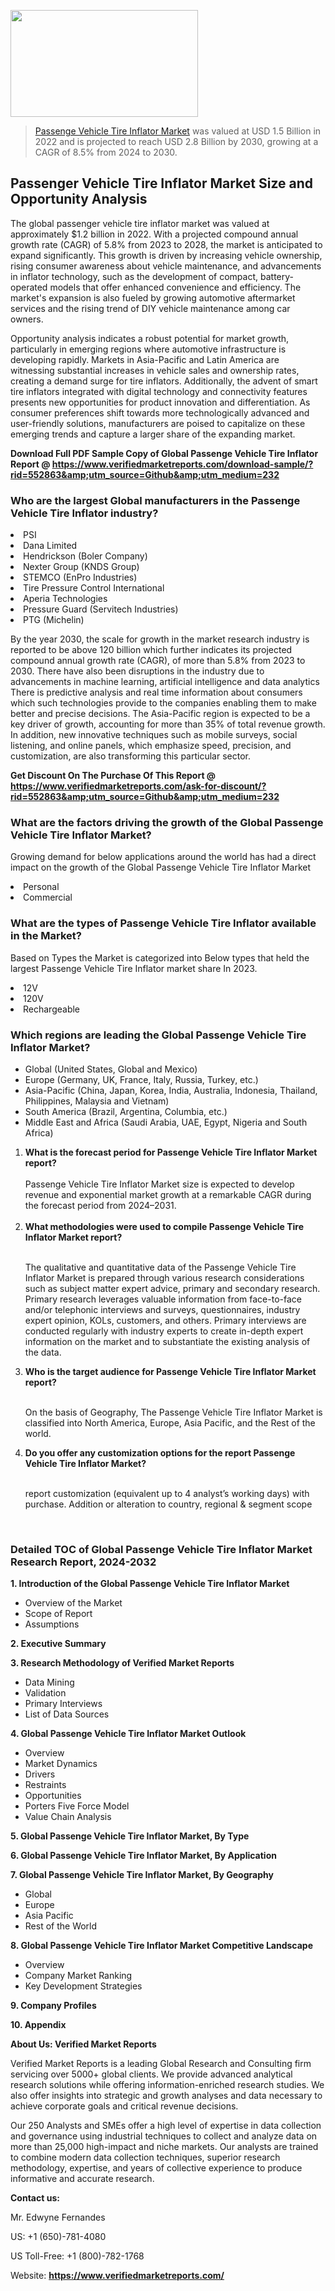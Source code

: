<img src="https://ffe5etoiles.com/wp-content/uploads/2024/12/MST1-300x171.png" alt="" width="300" height="171" class="alignnone size-medium wp-image-20088" /><blockquote><p><p><a href="https://www.verifiedmarketreports.com/download-sample/?rid=552863&utm_source=Github&utm_medium=232" target="_blank">Passenge Vehicle Tire Inflator Market</a> was valued at USD 1.5 Billion in 2022 and is projected to reach USD 2.8 Billion by 2030, growing at a CAGR of 8.5% from 2024 to 2030.</p></blockquote><p><h2>Passenger Vehicle Tire Inflator Market Size and Opportunity Analysis</h2><p>The global passenger vehicle tire inflator market was valued at approximately $1.2 billion in 2022. With a projected compound annual growth rate (CAGR) of 5.8% from 2023 to 2028, the market is anticipated to expand significantly. This growth is driven by increasing vehicle ownership, rising consumer awareness about vehicle maintenance, and advancements in inflator technology, such as the development of compact, battery-operated models that offer enhanced convenience and efficiency. The market's expansion is also fueled by growing automotive aftermarket services and the rising trend of DIY vehicle maintenance among car owners.</p><p>Opportunity analysis indicates a robust potential for market growth, particularly in emerging regions where automotive infrastructure is developing rapidly. Markets in Asia-Pacific and Latin America are witnessing substantial increases in vehicle sales and ownership rates, creating a demand surge for tire inflators. Additionally, the advent of smart tire inflators integrated with digital technology and connectivity features presents new opportunities for product innovation and differentiation. As consumer preferences shift towards more technologically advanced and user-friendly solutions, manufacturers are poised to capitalize on these emerging trends and capture a larger share of the expanding market.</p></p><p class=""><strong>Download Full PDF Sample Copy of Global Passenge Vehicle Tire Inflator Report @ <a href="https://www.verifiedmarketreports.com/download-sample/?rid=552863&amp;utm_source=Github&amp;utm_medium=232" target="_blank">https://www.verifiedmarketreports.com/download-sample/?rid=552863&amp;utm_source=Github&amp;utm_medium=232</a></strong></p><h3 id="" class="">Who are the largest Global manufacturers in the Passenge Vehicle Tire Inflator industry?</h3><p><li>PSI</li><li> Dana Limited</li><li> Hendrickson (Boler Company)</li><li> Nexter Group (KNDS Group)</li><li> STEMCO (EnPro Industries)</li><li> Tire Pressure Control International</li><li> Aperia Technologies</li><li> Pressure Guard (Servitech Industries)</li><li> PTG (Michelin)</li></p><div class=""><div class="" dir="" data-message-author-role="" data-message-id="" data-message-model-slug=""><div class=""><div class=""><div class=""><div class="" dir="" data-message-author-role="" data-message-id="" data-message-model-slug=""><div class=""><div class=""><p>By the year 2030, the scale for growth in the market research industry is reported to be above 120 billion which further indicates its projected compound annual growth rate (CAGR), of more than 5.8% from 2023 to 2030. There have also been disruptions in the industry due to advancements in machine learning, artificial intelligence and data analytics There is predictive analysis and real time information about consumers which such technologies provide to the companies enabling them to make better and precise decisions. The Asia-Pacific region is expected to be a key driver of growth, accounting for more than 35% of total revenue growth. In addition, new innovative techniques such as mobile surveys, social listening, and online panels, which emphasize speed, precision, and customization, are also transforming this particular sector.</p><p><strong>Get Discount On The Purchase Of This Report @&nbsp; <a href="https://www.verifiedmarketreports.com/ask-for-discount/?rid=552863&amp;utm_source=Github&amp;utm_medium=232" target="_blank">https://www.verifiedmarketreports.com/ask-for-discount/?rid=552863&amp;utm_source=Github&amp;utm_medium=232</a></strong></p></div></div></div></div></div></div></div></div><h3 id="" class="">What are the factors driving the growth of the Global Passenge Vehicle Tire Inflator Market?</h3><p id="" class="">Growing demand for below applications around the world has had a direct impact on the growth of the Global Passenge Vehicle Tire Inflator Market</p><p id="" class=""><li>Personal</li><li> Commercial</li></p><h3 id="" class="">What are the types of Passenge Vehicle Tire Inflator available in the Market?</h3><p id="" class="">Based on Types the Market is categorized into Below types that held the largest Passenge Vehicle Tire Inflator market share In 2023.</p><p id="" class=""><li>12V</li><li> 120V</li><li> Rechargeable</li></p><h3 id="" class="">Which regions are leading the Global Passenge Vehicle Tire Inflator Market?</h3><ul><li>Global (United States, Global and Mexico)</li><li>Europe (Germany, UK, France, Italy, Russia, Turkey, etc.)</li><li>Asia-Pacific (China, Japan, Korea, India, Australia, Indonesia, Thailand, Philippines, Malaysia and Vietnam)</li><li>South America (Brazil, Argentina, Columbia, etc.)</li><li>Middle East and Africa (Saudi Arabia, UAE, Egypt, Nigeria and South Africa)</li></ul><p><ol><li><strong>What is the forecast period for Passenge Vehicle Tire Inflator Market report?<br /></strong><br /><span data-sheets-root="1" data-sheets-value="{&quot;1&quot;:2,&quot;2&quot;:&quot;XXXX size is expected to develop revenue and exponential market growth at a remarkable CAGR during the forecast period from 2024&ndash;2030.&quot;}" data-sheets-userformat="{&quot;2&quot;:12674,&quot;4&quot;:{&quot;1&quot;:2,&quot;2&quot;:16776960},&quot;10&quot;:2,&quot;11&quot;:0,&quot;15&quot;:&quot;Arial&quot;,&quot;16&quot;:12}">Passenge Vehicle Tire Inflator Market size is expected to develop revenue and exponential market growth at a remarkable CAGR during the forecast period from 2024&ndash;2031.</span><br /><br /></li><li><strong>What methodologies were used to compile Passenge Vehicle Tire Inflator Market report?<br /><br /></strong><p>The qualitative and quantitative data of the&nbsp;Passenge Vehicle Tire Inflator Market is prepared through various research considerations such as subject matter expert advice, primary and secondary research. Primary research leverages valuable information from face-to-face and/or telephonic interviews and surveys, questionnaires, industry expert opinion, KOLs, customers, and others. Primary interviews are conducted regularly with industry experts to create in-depth expert information on the market and to substantiate the existing analysis of the data.&nbsp;</p></li><li><strong>Who is the target audience for Passenge Vehicle Tire Inflator Market report?<br /><br /></strong><p>On the basis of Geography, The&nbsp;Passenge Vehicle Tire Inflator Market is classified into North America, Europe, Asia Pacific, and the Rest of the world.</p></li><li><strong>Do you offer any customization options for the report Passenge Vehicle Tire Inflator Market?<br /><br /></strong><p>report customization (equivalent up to 4 analyst&rsquo;s working days) with purchase. Addition or alteration to country, regional &amp; segment scope</p><p>&nbsp;</p></li></ol></p><h3 id="" class="">Detailed TOC of Global Passenge Vehicle Tire Inflator Market Research Report, 2024-2032</h3><p id="" class=""><strong>1. Introduction of the Global Passenge Vehicle Tire Inflator Market</strong></p><ul><li>Overview of the Market</li><li>Scope of Report</li><li>Assumptions</li></ul><p id="" class=""><strong>2. Executive Summary</strong></p><p id="" class=""><strong>3. Research Methodology of&nbsp;Verified Market Reports</strong></p><ul><li>Data Mining</li><li>Validation</li><li>Primary Interviews</li><li>List of Data Sources</li></ul><p id="" class=""><strong>4. Global Passenge Vehicle Tire Inflator Market Outlook</strong></p><ul><li>Overview</li><li>Market Dynamics</li><li>Drivers</li><li>Restraints</li><li>Opportunities</li><li>Porters Five Force Model</li><li>Value Chain Analysis</li></ul><p id="" class=""><strong>5. Global Passenge Vehicle Tire Inflator Market, By&nbsp;Type</strong></p><p id="" class=""><strong>6. Global Passenge Vehicle Tire Inflator Market, By Application</strong></p><p id="" class=""><strong>7. Global Passenge Vehicle Tire Inflator Market, By Geography</strong></p><ul><li>Global</li><li>Europe</li><li>Asia Pacific</li><li>Rest of the World</li></ul><p id="" class=""><strong>8. Global Passenge Vehicle Tire Inflator Market Competitive Landscape</strong></p><ul><li>Overview</li><li>Company Market Ranking</li><li>Key Development Strategies</li></ul><p id="" class=""><strong>9. Company Profiles</strong></p><p id="" class=""><strong>10. Appendix</strong></p><p id="" class=""><strong>About Us: Verified Market Reports</strong></p><p id="" class="">Verified Market Reports is a leading Global Research and Consulting firm servicing over 5000+ global clients. We provide advanced analytical research solutions while offering information-enriched research studies. We also offer insights into strategic and growth analyses and data necessary to achieve corporate goals and critical revenue decisions.</p><p id="" class="">Our 250 Analysts and SMEs offer a high level of expertise in data collection and governance using industrial techniques to collect and analyze data on more than 25,000 high-impact and niche markets. Our analysts are trained to combine modern data collection techniques, superior research methodology, expertise, and years of collective experience to produce informative and accurate research.</p><p id="" class=""><strong>Contact us:</strong></p><p id="" class="">Mr. Edwyne Fernandes</p><p id="" class="">US: +1 (650)-781-4080</p><p id="" class="">US Toll-Free: +1 (800)-782-1768</p><p id="" class="">Website: <a target="" data-test-app-aware-link=""><strong>https://www.verifiedmarketreports.com/</strong></a></p>
